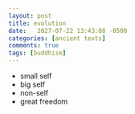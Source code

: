 ```yaml
---
layout: post
title: evolution
date:   2027-07-22 13:43:08 -0500
categories: [ancient texts]
comments: true
tags: [buddhism]
---
```



* small self
* big self
* non-self
* great freedom

